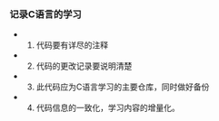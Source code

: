 ### 记录C语言的学习

- 1. 代码要有详尽的注释
- 2. 代码的更改记录要说明清楚
- 3. 此代码应为C语言学习的主要仓库，同时做好备份
- 4. 代码信息的一致化，学习内容的增量化。

